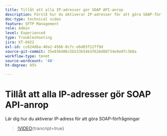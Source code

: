 ```yaml
---
title: Tillåt att alla IP-adresser gör SOAP API-anrop
description: Förstå hur du aktiverar IP-adresser för att göra SOAP-förfrågningar
doc-type: technical video
feature: SFTP Management
role: Admin
level: Experienced
type: Troubleshooting
jira: KT-8422
exl-id: cc624d6a-40a2-4566-8cfc-ebd83f12ff9d
source-git-commit: 35e036486c5b533b54b3f626d88734e9a9fc3b8a
workflow-type: tm+mt
source-wordcount: '40'
ht-degree: 95%

---
```


# Tillåt att alla IP-adresser gör SOAP API-anrop

Lär dig hur du aktiverar IP-adress för att göra SOAP-förfrågningar

>[!VIDEO](https://video.tv.adobe.com/v/335978?quality=12&learn=on){trancript=true}
